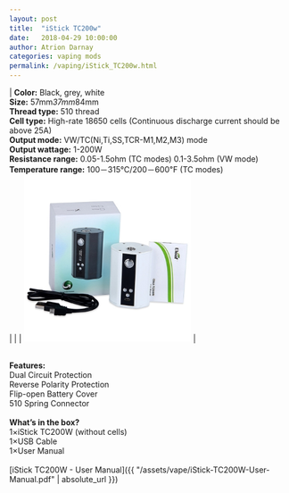 ```yaml
---
layout: post  
title:  "iStick TC200w"  
date:   2018-04-29 10:00:00  
author: Atrion Darnay  
categories: vaping mods
permalink: /vaping/iStick_TC200w.html  
---
```


| <span style="font-weight:bold">Color:</span> Black, grey, white<br/><span style="font-weight:bold">Size:</span> 57mm*37mm*84mm<br/><span style="font-weight:bold">Thread type:</span> 510 thread<br/><span style="font-weight:bold">Cell type:</span> High-rate 18650 cells (Continuous discharge current should be above 25A)<br/><span style="font-weight:bold">Output mode:</span> VW/TC(Ni,Ti,SS,TCR-M1,M2,M3) mode<br/><span style="font-weight:bold">Output wattage:</span> 1-200W<br/><span style="font-weight:bold">Resistance range:</span> 0.05-1.5ohm (TC modes) 0.1-3.5ohm (VW mode)<br/><span style="font-weight:bold">Temperature range:</span> 100－315℃/200－600℉ (TC modes)<br/> |  |  | <img src="/assets/vape/iStick_TC200w.jpg" alt="iStick TC200w" style="width: 300px"/> | 

<br/>
<span style="font-weight:bold">Features:</span><br/>
Dual Circuit Protection<br/>
Reverse Polarity Protection<br/>
Flip-open Battery Cover<br/>
510 Spring Connector<br/>
<br/>
<span style="font-weight:bold">What’s in the box?</span><br/>
1×iStick TC200W (without cells)	<br/>
1×USB Cable<br/>1×User Manual<br/>
<br/>
[iStick TC200W - User Manual]({{ "/assets/vape/iStick-TC200W-User-Manual.pdf" | absolute_url }})
<br/>
